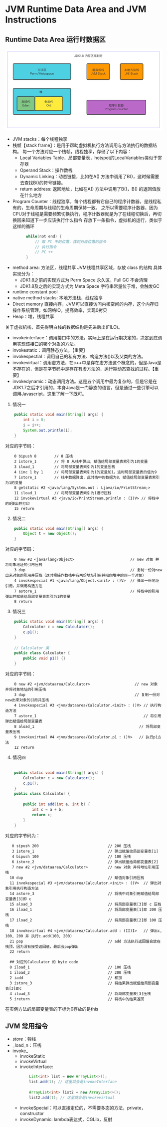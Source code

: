 # JVM Runtime Data Area and JVM Instructions

## Runtime Data Area 运行时数据区

![img.png](img.png)

- JVM stacks：每个线程独享
- 栈帧【stack frame】：是用于帮助虚拟机执行方法调用与方法执行的数据结构。
  每一个方法对应一个栈帧，线程独享，存储了以下内容：
  * Local Variables Table，局部变量表，hotspot的LocalVariables类似于寄存器
  * Operand Stack：操作数栈
  * Dynamic Linking：动态链接，比如在A() 方法中调用了B()，这时候需要去查找B()的符号链接。
  * return address: 返回地址，比如在A() 方法中调用了B()，B() 的返回值放在什么地方
- Program Counter：线程独享，每个线程都有它自己的程序计数器，是线程私有的，生命周期与线程的生命周期保持一致。
  之所以需要程序计数器，因为CPU对于线程是需要频繁切换执行，程序计数器就是为了在线程切换后，再切换回来知道下一步应该执行什么指令
  存放下一条指令，虚拟机的运行，类似于这样的循环
  ```java
        while(not end) {
            // 取 PC 中的位置，找到对应位置的指令
            // 执行指令
            // PC ++
        }
  ```
- method area: 方法区，线程共享
  JVM线程共享区域，存放 class 的结构
  具体实现分为：
  * JDK1.8之前的实现方式为 Perm Space 永久区，Full GC 不会清理
  * JDK1.8及之后的实现方式为 Meta Space 字符串常量位于堆，会触发GC 
- runtime constant pool
- native method stacks: 本地方法栈，线程独享
- Direct memory
  直接内存，JVM可以直接访问内核空间的内存，这个内存归操作系统管理，如网络IO，提高效率，实现0拷贝
- Heap：堆，线程共享

关于虚拟机栈，首先得明白栈的数据结构是先进后出(FILO)。

- invokeinterface：调用接口中的方法，实际上是在运行期决定的，决定到底调用实现该接口的哪个对象的方法。
- invokestatic：调用静态方法。【重要】
- invokespectial：调用自己的私有方法、构造方法(<init>)以及父类的方法。
- invokevirtual：调用虚方法，在c++中是存在虚方法这个概念的，但是Java是不存在的，但是在字节码中是存在有虚方法的，运行期动态查找的过程。【重要】
- invokedynamic：动态调用方法。这是五个调用中最为复杂的，但是它是在JDK1.7之后才引用的，本身Java是一门静态的语言，但是通过一些引擎可以调用Javascript，这里了解一下既可。

1. 情况一
```java
    public static void main(String[] args) {
        int i = 8;
        i = i++;
        System.out.println(i);
    }
```

  对应的字节码：
```
    0 bipush 8        // 8 压栈
    2 istore_1        // 将 8 从栈中弹出，赋值给局部变量表索引为1的变量
    3 iload_1         // 将局部变量表索引为1的变量压栈
    4 iinc 1 by 1     // 将局部变量表索引为1的变量加1，这时局部变量表的值为9
    7 istore_1        // 栈中数据弹出，此时栈中的数据为8，赋值给局部变量表索引为1的变量
    8 getstatic #2 <java/lang/System.out : Ljava/io/PrintStream;>
    11 iload_1        // 将局部变量表索引为1进行压栈
    12 invokevirtual #3 <java/io/PrintStream.println : (I)V> // 将栈中的8弹出并打印
    15 return
```
2. 情况二
```java
    public static void main(String[] args) {
        Object t = new Object();
    }
```

  对应的字节码：
```
    0 new #2 <java/lang/Object>                         // new 对象 并将对象地址的引用压栈
    3 dup                                               // 复制一份对new出来对象的引用并压栈（这时候操作数栈中有两份地址引用并指向堆中的同一个对象）
    4 invokespecial #1 <java/lang/Object.<init> : ()V>  // 弹出一份地址引用，并调用构造方法
    7 astore_1                                          // 将栈中的引用弹出并赋值给局部变量表索引为1的变量
    8 return
```

3. 情况三
```java
    public static void main(String[] args) {
        Calculator c = new Calculator();
        c.p1();
    }
    
    // Calculator 类
    public class Calculator {
        public void p1() {}
    }
```

  对应的字节码：
```
    0 new #2 <jvm/dataarea/Calculator>                    // new 对象 并将对象地址的引用压栈
    3 dup                                                 // 复制一份对new出来对象的引用并压栈
    4 invokespecial #3 <jvm/dataarea/Calculator.<init> : ()V> // 执行构造方法
    7 astore_1                                                // 将引用弹出赋值给局部变量表
    8 aload_1                                               // 将局部变量表压栈
    9 invokevirtual #4 <jvm/dataarea/Calculator.p1 : ()V>   // 执行p1方法
    12 return
```
4. 情况四
```java

    public static void main(String[] args) {
        Calculator c = new Calculator();
        c.p1();
    }
    public class Calculator {
    
        public int add(int a, int b) {
            int c = a + b;
            return c;
        }
    }
```
  对应的字节码为：
```
   0 sipush 200                               // 200 压栈
   3 istore_1                                 // 弹出赋值给局部变量表[1]
   4 bipush 100                               // 100 压栈
   6 istore_2                                 // 弹出赋值给局部变量表[2]
   7 new #2 <jvm/dataarea/Calculator>         // new 对象 并将地址引用压栈
  10 dup                                      // 赋值对象引用压栈
  11 invokespecial #3 <jvm/dataarea/Calculator.<init> : ()V>  // 弹出对象引用执行构造方法
  14 astore_3                                 // 将栈中对象引用赋值给局部变量表[3]即 c
  15 aload_3                                  // 将局部变量表[3]即 c 压栈
  16 iload_1                                  // 将局部变量表[1]即 200 压栈
  17 iload_2                                  // 将局部变量表[2]即 100 压栈
  18 invokevirtual #4 <jvm/dataarea/Calculator.add : (II)I>   // 弹出c, 100, 200 并 执行c.add(100, 200)
  21 pop                                      // add 方法执行返回值会放在栈顶，因为没有接受返回值，最后会pop弹出
  22 return
  
  ## 对应的Calculator 的 byte code
  0 iload_1                                   // 100 压栈
  1 iload_2                                   // 200 压栈
  2 iadd                                      // 相加
  3 istore_3                                  // 将结果弹出赋值给局部变量表[3]即c
  4 iload_3                                   // 将局部变量表[3]压栈
  5 ireturn                                   // 将栈中的结果返回
```

在实例方法的局部变量表的下标为0存放的是this
## JVM 常用指令
- _store_：弹栈
- _load_n：压栈
- invoke_
  * invokeStatic
  * invokeVirtual
  * invokeInterface:
    ```java
        List<int> list = new ArrayList<>();
        list.add(1); // 这里就会是invokeInterface
    
        ArrayList<int> list2 = new ArrayList<>();
        list2.add(1); // 这里就会是invokevirtual
    
  * invokeSpecial：可以直接定位的，不需要多态的方法，private，constructor
  * invokeDynamic: lambda表达式，CGLib，反射